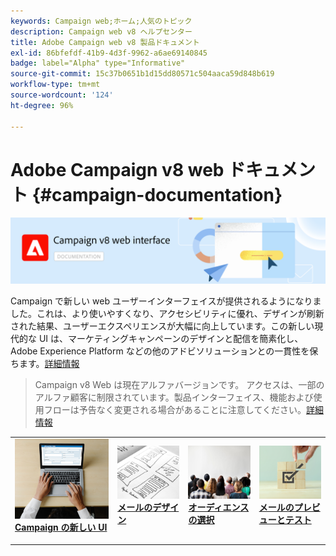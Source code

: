 ```yaml
---
keywords: Campaign web;ホーム;人気のトピック
description: Campaign web v8 ヘルプセンター
title: Adobe Campaign web v8 製品ドキュメント
exl-id: 86bfefdf-41b9-4d3f-9962-a6ae69140845
badge: label="Alpha" type="Informative"
source-git-commit: 15c37b0651b1d15dd80571c504aaca59d848b619
workflow-type: tm+mt
source-wordcount: '124'
ht-degree: 96%

---
```


# Adobe Campaign v8 web ドキュメント {#campaign-documentation}

![](assets/do-not-localize/banner-documentationv8.png)

Campaign で新しい web ユーザーインターフェイスが提供されるようになりました。これは、より使いやすくなり、アクセシビリティに優れ、デザインが刷新された結果、ユーザーエクスペリエンスが大幅に向上しています。この新しい現代的な UI は、マーケティングキャンペーンのデザインと配信を簡素化し、Adobe Experience Platform などの他のアドビソリューションとの一貫性を保ちます。[詳細情報](get-started/get-started.md)

>Campaign v8 Web は現在アルファバージョンです。 アクセスは、一部のアルファ顧客に制限されています。製品インターフェイス、機能および使用フローは予告なく変更される場合があることに注意してください。[詳細情報](rn/release-notes.md)


<table style="table-layout:fixed"><tr style="border: 0;">
<td>
<a href="get-started/user-interface.md">
<img alt="新しい UI" src="assets/do-not-localize/email-create.jpeg">
</a>
<div><a href="get-started/user-interface.md"><strong>Campaign の新しい UI</strong>
</div>
<p>
</td>
<td>
<a href="content/create-email-content.md">
<img alt="低頻度" src="assets/do-not-localize/email-design.jpg">
</a>
<div>
<a href="content/create-email-content.md"><strong>メールのデザイン</strong></a>
</div>
<p></td>
<td>
<a href="audience/about-audiences.md">
<img alt="オーディエンス" src="assets/do-not-localize/email-audience.jpg">
</a>
<div>
<a href="audience/about-audiences.md"><strong>オーディエンスの選択</strong></a>
</div>
<p>
</td>
<td>
<a href="preview-test/proofs.md">
<img alt="検証" src="assets/do-not-localize/email-preview.jpg">
</a>
<div>
<a href="preview-test/proofs.md"><strong>メールのプレビューとテスト</strong></a>
</div>
<p>
</td>
</tr></table>

